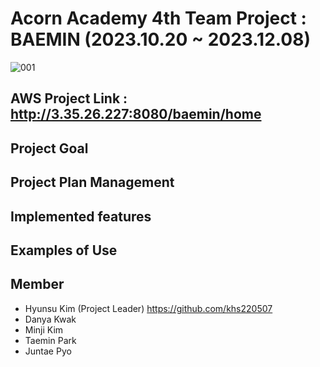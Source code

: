 # Acorn Academy 4th Team Project : BAEMIN (2023.10.20 ~ 2023.12.08)

![001](https://github.com/khs220507/Acorn-Baemin/assets/129834692/0ea4742e-129c-4af8-8b52-2f1fa67a0349)

## AWS Project Link : http://3.35.26.227:8080/baemin/home

## Project Goal

## Project Plan Management

## Implemented features

## Examples of Use

## Member
- Hyunsu Kim (Project Leader) https://github.com/khs220507
- Danya Kwak
- Minji Kim
- Taemin Park
- Juntae Pyo
